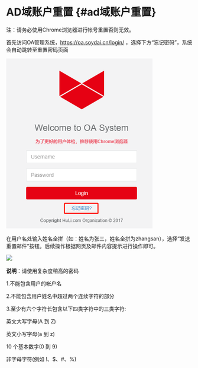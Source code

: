 # AD域账户重置 {#ad域账户重置}

注：请务必使用Chrome浏览器进行帐号重置否则无效。

首先访问OA管理系统，https://oa.soydai.cn/login/  ，选择下方“忘记密码”，系统会自动跳转至重置密码页面

![](/assets/import.png)

在用户名处输入姓名全拼（如：姓名为张三，姓名全拼为zhangsan），选择“发送重置邮件”按钮。后续操作根据网页及邮件内容提示进行操作即可。

![](https://ws2.sinaimg.cn/large/006tNc79ly1fj2xk2cmetj31c20qvacp.jpg)

**说明**：请使用复杂度稍高的密码

1.不能包含用户的帐户名

2.不能包含用户姓名中超过两个连续字符的部分

3.至少有六个字符长包含以下四类字符中的三类字符:

英文大写字母\(A 到 Z\)

英文小写字母\(a 到 z\)

10 个基本数字\(0 到 9\)

非字母字符\(例如 !、$、\#、%\)

